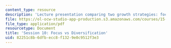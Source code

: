 ```yaml
---
content_type: resource
description: 'Lecture presentation comparing two growth strategies: focus and diversification.'
file: https://ol-ocw-studio-app-production.s3.amazonaws.com/courses/15-835-entrepreneurial-marketing-spring-2002/82251c8b6dfbecc8f1329e0c9512f3e3_session10.pdf
file_type: application/pdf
resourcetype: Document
title: 'Session 10: Focus vs Diversification'
uid: 82251c8b-6dfb-ecc8-f132-9e0c9512f3e3
---
```

